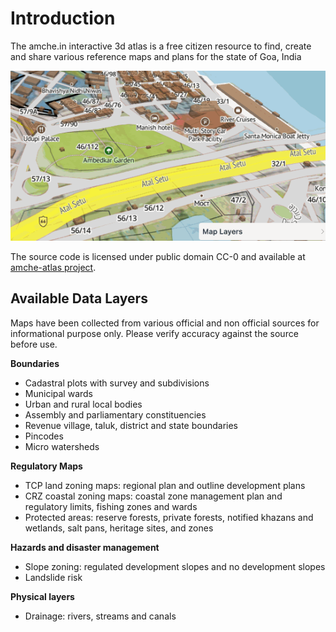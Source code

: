 # Introduction 

The amche.in interactive 3d atlas is a free citizen resource to find, create and share various reference maps and plans for the state of Goa, India

![](../assets/img/intro-inspect-plot.gif)

The source code is licensed under public domain CC-0 and available at [amche-atlas project](https://github.com/publicmap/amche-atlas/tree/main).


## Available Data Layers

Maps have been collected from various official and non official sources for informational purpose only. Please verify accuracy against the source before use.

**Boundaries**
- Cadastral plots with survey and subdivisions
- Municipal wards
- Urban and rural local bodies
- Assembly and parliamentary constituencies
- Revenue village, taluk, district and state boundaries
- Pincodes
- Micro watersheds

**Regulatory Maps**
- TCP land zoning maps: regional plan and outline development plans
- CRZ coastal zoning maps: coastal zone management plan and regulatory limits, fishing zones and wards
- Protected areas: reserve forests, private forests, notified khazans and wetlands, salt pans, heritage sites,  and zones

**Hazards and disaster management**
- Slope zoning: regulated development slopes and no development slopes
- Landslide risk 


**Physical layers**
- Drainage: rivers, streams and canals




